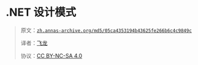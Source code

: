 # .NET 设计模式

> 原文：[`zh.annas-archive.org/md5/05ca4353194b43625fe266b6c4c9849c`](https://zh.annas-archive.org/md5/05ca4353194b43625fe266b6c4c9849c)
> 
> 译者：[飞龙](https://github.com/wizardforcel)
> 
> 协议：[CC BY-NC-SA 4.0](http://creativecommons.org/licenses/by-nc-sa/4.0/)
